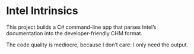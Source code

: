 # Intel IntrinsicsThis project builds a C# command-line app that parses Intel’s documentation into the developer-friendly CHM format.The code quality is mediocre, because I don’t care: I only need the output.